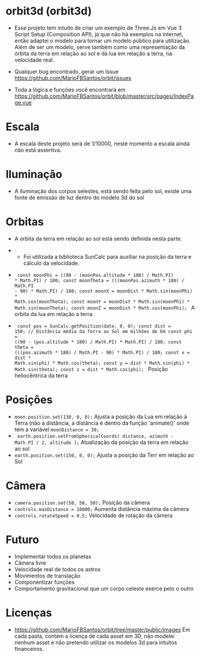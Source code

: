 # orbit3d (orbit3d)

- Esse projeto tem intuito de criar um exemplo de Three.Js em Vue 3 Script Setup (Composition API), já que não há exemplos na internet, então adaptei o modelo para tornar um modelo público para utilização. Além de ser um modelo, serve também como uma representação da órbita da terra em relação ao sol e da lua em relação a terra, na velocidade real. 

- Qualquer bug encontrado, gerar um Issue https://github.com/MarioFBSantos/orbit/issues

- Toda a lógica e funções você encontrará em https://github.com/MarioFBSantos/orbit/blob/master/src/pages/IndexPage.vue

# Escala

- A escala deste projeto será de 1/10000, neste momento a escala ainda não está assertiva.

# Iluminação

- A iluminação dos corpos selestes, está sendo feita pelo sol, existe uma fonte de emissão de luz dentro do modelo 3d do sol

# Orbitas

- A orbita da terra em relação ao sol está sendo definida nesta parte.
- - Foi utilizada a biblioteca SunCalc para auxiliar na posição da terra e cálculo da velocidade.

- <code>   const moonPhi = ((90 - (moonPos.altitude * 180) / Math.PI) * Math.PI) / 180;
  const moonTheta = (((moonPos.azimuth * 180) / Math.PI - 90) * Math.PI) / 180;
  const moonX = moonDist * Math.sin(moonPhi) * Math.cos(moonTheta);
  const moonY = moonDist * Math.sin(moonPhi) * Math.sin(moonTheta);
  const moonZ = moonDist * Math.cos(moonPhi);
 </code> A orbita da lua em relação a terra
 
 - <code>   const pos = SunCalc.getPosition(date, 0, 0);
  const dist = 150; // Distância média da Terra ao Sol em milhões de km
  const phi = ((90 - (pos.altitude * 180) / Math.PI) * Math.PI) / 180;
  const theta = (((pos.azimuth * 180) / Math.PI - 90) * Math.PI) / 180;
  const x = dist * Math.sin(phi) * Math.cos(theta);
  const y = dist * Math.sin(phi) * Math.sin(theta);
  const z = dist * Math.cos(phi);
  </code> Posição heliocêntrica da terra


# Posições

-  <code>moon.position.set(130, 0, 0);</code> Ajusta a posição da Lua em relação à Terra (não a distância, a distância é dentro da função 'animate()' onde tem a variável <code>moonDistance = 30;</code>
- <code>  earth.position.setFromSphericalCoords(
    distance,
    azimuth - Math.PI / 2,
    altitude
  );</code> Atualização da posição da terra em relação ao sol
- <code>earth.position.set(150, 0, 0);</code> Ajusta a posição da Terr em relação ao Sol

# Câmera

- <code>camera.position.set(50, 50, 50);</code> Posição da câmera
- <code>controls.maxDistance = 10000;</code> Aumenta distância máxima da câmera
- <code>controls.rotateSpeed = 0.5;</code> Velocidade de rotação da câmera

# Futuro

- Implementar todos os planetas
- Câmera livre
- Velocidade real de todos os astros
- Movimentos de translação
- Componentizar funções
- Comportamento gravitacional que um corpo celeste exerce pelo o outro

# Licenças

- https://github.com/MarioFBSantos/orbit/tree/master/public/images Em cada pasta, contém a licença de cada asset em 3D, não modelei nenhum asset e não pretendo utilizar os modelos 3d para intuitos financeiros.
